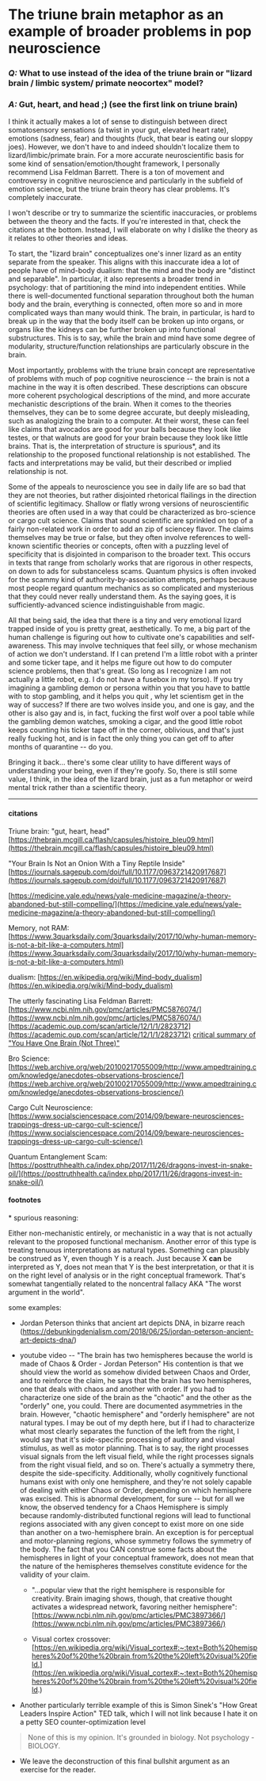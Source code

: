# The triune brain metaphor as an example of broader problems in pop neuroscience

### *Q:* What to use instead of the idea of the triune brain or "lizard brain / limbic system/ primate neocortex" model?

### *A:* Gut, heart, and head ;) (see the first link on triune brain)

I think it actually makes a lot of sense to distinguish between direct somatosensory sensations (a twist in your gut, elevated heart rate), emotions (sadness, fear) and thoughts (fuck, that bear is eating our sloppy joes). However, we don't have to and indeed shouldn't localize them to lizard/limbic/primate brain. For a more accurate neuroscientific basis for some kind of sensation/emotion/thought framework, I personally recommend Lisa Feldman Barrett. There is a ton of movement and controversy in cognitive neuroscience and particularly in the subfield of emotion science, but the triune brain theory has clear problems. It's completely inaccurate.

I won't describe or try to summarize the scientific inaccuracies, or problems between the theory and the facts. If you're interested in that, check the citations at the bottom. Instead, I will elaborate on why I dislike the theory as it relates to other theories and ideas.

To start, the "lizard brain" conceptualizes one's inner lizard as an entity separate from the speaker. This aligns with this inaccurate idea a lot of people have of mind-body dualism: that the mind and the body are "distinct and separable". In particular, it also represents a broader trend in psychology: that of partitioning the mind into independent entities. While there is well-documented functional separation throughout both the human body and the brain, everything is connected, often more so and in more complicated ways than many would think. The brain, in particular, is hard to break up in the way that the body itself can be broken up into organs, or organs like the kidneys can be further broken up into functional substructures. This is to say, while the brain and mind have some degree of modularity, structure/function relationships are particularly obscure in the brain.

Most importantly, problems with the triune brain concept are representative of problems with much of pop cognitive neuroscience -- the brain is not a machine in the way it is often described. These descriptions can obscure more coherent psychological descriptions of the mind, and more accurate mechanistic descriptions of the brain. When it comes to the theories themselves, they can be to some degree accurate, but deeply misleading, such as analogizing the brain to a computer. At their worst, these can feel like claims that avocados are good for your balls because they look like testes, or that walnuts are good for your brain because they look like little brains. That is, the interpretation of structure is spurious\*, and its relationship to the proposed functional relationship is not established. The facts and interpretations may be valid, but their described or implied relationship is not. 

Some of the appeals to neuroscience you see in daily life are so bad that they are not theories, but rather disjointed rhetorical flailings in the direction of scientific legitimacy. Shallow or flatly wrong versions of neuroscientific theories are often used in a way that could be characterized as bro-science or cargo cult science. Claims that sound scientific are sprinkled on top of a fairly non-related work in order to add an zip of sciencey flavor. The claims themselves may be true or false, but they often involve references to well-known scientific theories or concepts, often with a puzzling level of specificity that is disjointed in comparison to the broader text. This occurs in texts that range from scholarly works that are rigorous in other respects, on down to ads for substanceless scams. Quantum physics is often invoked for the scammy kind of authority-by-association attempts, perhaps because most people regard quantum mechanics as so complicated and mysterious that they could never really understand them. As the saying goes, it is sufficiently-advanced science indistinguishable from magic. 

All that being said, the idea that there is a tiny and very emotional lizard trapped inside of you is pretty great, aesthetically. To me, a big part of the human challenge is figuring out how to cultivate one's capabilities and self-awareness. This may involve techniques that feel silly, or whose mechanism of action we don't understand. If I can pretend I'm a little robot with a printer and some ticker tape, and it helps me figure out how to do computer science problems, then that's great. (So long as I recognize I am not actually a little robot, e.g. I do not have a fusebox in my torso). If you try imagining a gambling demon or persona within you that you have to battle with to stop gambling, and it helps you quit , why let scientism get in the way of success? If there are two wolves inside you, and one is gay, and the other is also gay and is, in fact, fucking the first wolf over a pool table while the gambling demon watches, smoking a cigar, and the good little robot keeps counting his ticker tape off in the corner, oblivious, and that's just really fucking hot, and is in fact the only thing you can get off to after months of quarantine -- do you. 

Bringing it back... there's some clear utility to have different ways of understanding your being, even if they're goofy. So, there is still some value, I think, in the idea of the lizard brain, just as a fun metaphor or weird mental trick rather than a scientific theory.

---

#### citations

Triune brain:
"gut, heart, head"
[https://thebrain.mcgill.ca/flash/capsules/histoire_bleu09.html](https://thebrain.mcgill.ca/flash/capsules/histoire_bleu09.html)

"Your Brain Is Not an Onion With a Tiny Reptile Inside"
[https://journals.sagepub.com/doi/full/10.1177/0963721420917687](https://journals.sagepub.com/doi/full/10.1177/0963721420917687)

[https://medicine.yale.edu/news/yale-medicine-magazine/a-theory-abandoned-but-still-compelling/](https://medicine.yale.edu/news/yale-medicine-magazine/a-theory-abandoned-but-still-compelling/)

Memory, not RAM:
[https://www.3quarksdaily.com/3quarksdaily/2017/10/why-human-memory-is-not-a-bit-like-a-computers.html](https://www.3quarksdaily.com/3quarksdaily/2017/10/why-human-memory-is-not-a-bit-like-a-computers.html)

dualism:
[https://en.wikipedia.org/wiki/Mind–body_dualism](https://en.wikipedia.org/wiki/Mind–body_dualism)

The utterly fascinating Lisa Feldman Barrett:
[https://www.ncbi.nlm.nih.gov/pmc/articles/PMC5876074/](https://www.ncbi.nlm.nih.gov/pmc/articles/PMC5876074/)
[https://academic.oup.com/scan/article/12/1/1/2823712](https://academic.oup.com/scan/article/12/1/1/2823712)
[critical summary of "You Have One Brain (Not Three)"](http://geoffreyholsclaw.net/you-have-one-brain-not-three/)

Bro Science:
[https://web.archive.org/web/20100217055009/http://www.ampedtraining.com/knowledge/anecdotes-observations-broscience/](https://web.archive.org/web/20100217055009/http://www.ampedtraining.com/knowledge/anecdotes-observations-broscience/)

Cargo Cult Neuroscience:
[https://www.socialsciencespace.com/2014/09/beware-neurosciences-trappings-dress-up-cargo-cult-science/](https://www.socialsciencespace.com/2014/09/beware-neurosciences-trappings-dress-up-cargo-cult-science/)

Quantum Entanglement Scam:
[https://posttruthhealth.ca/index.php/2017/11/26/dragons-invest-in-snake-oil/](https://posttruthhealth.ca/index.php/2017/11/26/dragons-invest-in-snake-oil/)


#### footnotes

\* spurious reasoning:

Either non-mechanistic entirely, or mechanistic in a way that is not actually relevant to the proposed functional mechanism.
Another error of this type is treating tenuous interpretations as natural types. Something can plausibly be construed as Y, even though Y is a reach. Just because X __can__ be interpreted as Y, does not mean that Y is the best interpretation, or that it is on the right level of analysis or in the right conceptual framework. That's somewhat tangentially related to the noncentral fallacy AKA "The worst argument in the world".

some examples:
- Jordan Peterson thinks that ancient art depicts DNA, in bizarre reach (https://debunkingdenialism.com/2018/06/25/jordan-peterson-ancient-art-depicts-dna/)
- youtube video -- "The brain has two hemispheres because the world is made of Chaos & Order - Jordan Peterson"
His contention is that we should view the world as somehow divided between Chaos and Order, and to reinforce the claim, he says that the brain has two hemispheres, one that deals with chaos and another with order. If you had to characterize one side of the brain as the "chaotic" and the other as the "orderly" one, you could. There are documented asymmetries in the brain. However, "chaotic hemisphere" and "orderly hemisphere" are not natural types. I may be out of my depth here, but if I had to characterize what most clearly separates the function of the left from the right, I would say that it's side-specific processing of auditory and visual stimulus, as well as motor planning. That is to say, the right processes visual signals from the left visual field, while the right processes signals from the right visual field, and so on. There's actually a symmetry there, despite the side-specificity. Additionally, wholly cognitively functional humans exist with only one hemisphere, and they're not solely capable of dealing with either Chaos or Order, depending on which hemisphere was excised. This is abnormal development, for sure -- but for all we know, the observed tendency for a Chaos Hemisphere is simply because randomly-distributed functional regions will lead to functional regions associated with any given concept to exist more on one side than another on a two-hemisphere brain. An exception is for perceptual and motor-planning regions, whose symmetry follows the symmetry of the body. The fact that you CAN construe some facts about the hemispheres in light of your conceptual framework, does not mean that the nature of the hemispheres themselves constitute evidence for the validity of your claim.

  - "...popular view that the right hemisphere is responsible for creativity. Brain imaging shows, though, that creative thought activates a widespread network, favoring neither hemisphere": [https://www.ncbi.nlm.nih.gov/pmc/articles/PMC3897366/](https://www.ncbi.nlm.nih.gov/pmc/articles/PMC3897366/)

  - Visual cortex crossover: [https://en.wikipedia.org/wiki/Visual_cortex#:~:text=Both%20hemispheres%20of%20the%20brain,from%20the%20left%20visual%20field.](https://en.wikipedia.org/wiki/Visual_cortex#:~:text=Both%20hemispheres%20of%20the%20brain,from%20the%20left%20visual%20field.)

- Another particularly terrible example of this is Simon Sinek's "How Great Leaders Inspire Action" TED talk, which I will not link because I hate it on a petty SEO counter-optimization level
> None of this is my opinion. It's grounded in biology. Not psychology - BIOLOGY.

  - We leave the deconstruction of this final bullshit argument as an exercise for the reader.


